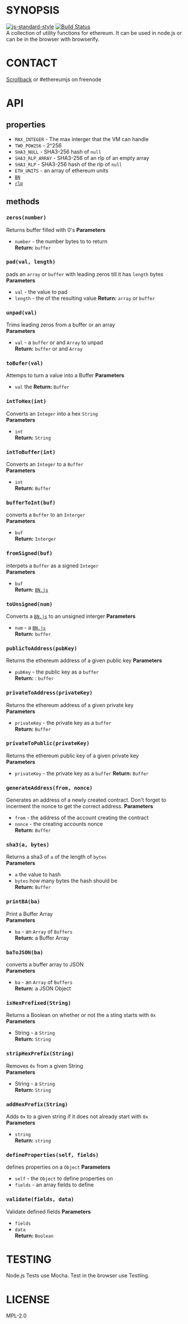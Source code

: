 # SYNOPSIS
[![js-standard-style](https://cdn.rawgit.com/feross/standard/master/badge.svg)](https://github.com/feross/standard)
 [![Build Status](https://travis-ci.org/ethereum/ethereumjs-util.svg)](https://travis-ci.org/ethereum/ethereumjs-util)  
A collection of utility functions for ethereum. It can be used in node.js or can be in the browser with browserify.

# CONTACT
 [Scrollback](https://scrollback.io/ethereumjs/all/all-messages) or #ethereumjs on freenode

# API
## properties
 - `MAX_INTEGER`  - The max interger that the VM can handle
 -  `TWO_POW256` - 2^256
 -  `SHA3_NULL` - SHA3-256 hash of `null`
 -  `SHA3_RLP_ARRAY` - SHA3-256 of an rlp of an empty array
 -  `SHA3_RLP` - SHA3-256 hash of the rlp of `null`
 -  `ETH_UNITS` - an array of ethereum units
 -  [`BN`](https://github.com/indutny/bn.js)
 -  [`rlp`](https://github.com/wanderer/rlp)

## methods 
### `zeros(number)`
Returns buffer filled with 0's
**Parameters** 
- `number` - the number bytes to to return  
**Return:** `buffer`

### `pad(val, length)`
pads an `array` or `buffer` with leading zeros till it has `length` bytes  
**Parameters** 
- `val`  - the value to pad
- `length` - the of the resulting value
**Return:** `array` or `buffer`

### `unpad(val)`
Trims leading zeros from a buffer or an array  
**Parameters** 
- `val` - a `buffer` or and `Array` to unpad  
**Return:** `buffer` or and `Array`

### `toBufer(val)`
Attemps to turn a value into a Buffer
**Parameters** 
- `val` the 
**Return:** `Buffer`

### `intToHex(int)`
Converts an `Integer` into a hex `String`  
**Parameters** 
- `int`  
**Return:** `String`

### `intToBuffer(int)`
Converts an `Integer` to a `Buffer`  
**Parameters** 
- `int`  
**Return:** `Buffer`

### `bufferToInt(buf)`
converts a `Buffer` to an `Interger`  
**Parameters** 
- `buf`  
**Return:** `Interger`

### `fromSigned(buf)`
interpets a `Buffer` as a signed `Integer`  
**Parameters** 
- `buf`  
**Return:** [`BN.js`](https://github.com/indutny/bn.js)

### `toUnsigned(num)`
Converts a [`BN.js`](https://github.com/indutny/bn.js) to an unsigned interger 
**Parameters**   
- `num` - a [`BN.js`](https://github.com/indutny/bn.js)  
**Return:** `buffer`

### `publicToAddress(pubKey)`
Returns the ethereum address of a given public key
**Parameters**  
- `pubKey` - the public key as a `buffer`  
**Return:** : `buffer`

### `privateToAddress(privateKey)`
Returns the ethereum address of a given private key  
**Parameters**  
- `privateKey` - the private key as a `buffer`  
**Return:** `Buffer`

### `privateToPublic(privateKey)`
Returns the ethereum public key of a given private key  
**Parameters**  
- `privateKey` - the private key as a `buffer`
**Return:** `Buffer`

### `generateAddress(from, nonce)` 
Generates an address of a newly created contract. Don't forget to incerment the nonce to get the correct address.
**Parameters**  
- `from` - the address of the account creating the contract
- `nonce` - the creating accounts nonce  
**Return:** `Buffer`

### `sha3(a, bytes)`  
Returns a sha3 of `a` of the length of `bytes`  
**Parameters** 
- `a` the value to hash
- `bytes` how many bytes the hash should be  
**Return:** `Buffer`  

### `printBA(ba)`
Print a Buffer Array  
**Parameters**   
- `ba` - an `Array` of `Buffers`  
**Return:** a Buffer Array

### `baToJSON(ba)`
converts a buffer array to JSON  
**Parameters** 
- `ba` - an `Array` of `Buffers`  
**Return:** a JSON Object

### `isHexPrefixed(String)`
Returns a Boolean on whether or not the a sting starts with `0x`  
**Parameters** 
- String - a `String`   
**Return:** `String` 

### `stripHexPrefix(String)`
Removes `0x` from a given String  
**Parameters** 
- String - a `String`   
**Return:** `String`

### `addHexPrefix(String)`
Adds `0x` to a given string if it does not already start with `0x`  
**Parameters**   
- `string`  
**Return:** `string`

### `defineProperties(self, fields)`
defines properties on a `Object`
**Parameters**   
- `self` - the `Object` to define properties on
- `fields` - an array fields to define

### `validate(fields, data)`
Validate defined fields
**Parameters**   
- `fields`
- `data`  
**Return:** `Boolean`

# TESTING
Node.js Tests use Mocha. Test in the browser use Testling.

# LICENSE
MPL-2.0

